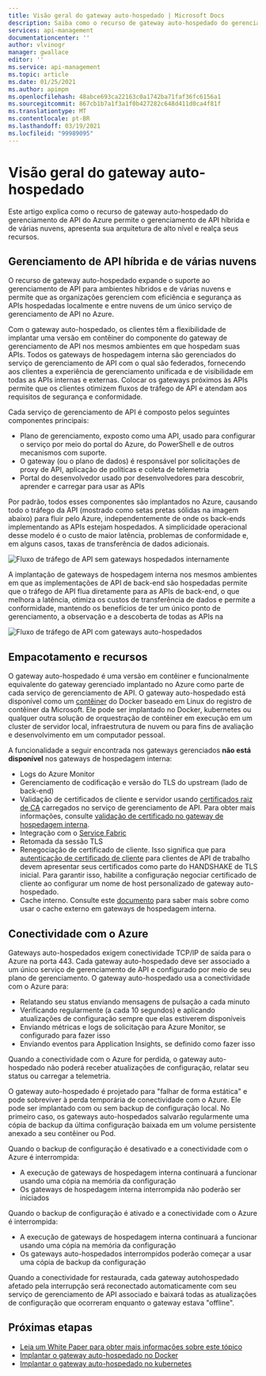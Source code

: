 ```yaml
---
title: Visão geral do gateway auto-hospedado | Microsoft Docs
description: Saiba como o recurso de gateway auto-hospedado do gerenciamento de API do Azure ajuda as organizações a gerenciar APIs em ambientes híbridos e de nuvem.
services: api-management
documentationcenter: ''
author: vlvinogr
manager: gwallace
editor: ''
ms.service: api-management
ms.topic: article
ms.date: 01/25/2021
ms.author: apimpm
ms.openlocfilehash: 48abce693ca22163c0a1742ba71faf36fc6156a1
ms.sourcegitcommit: 867cb1b7a1f3a1f0b427282c648d411d0ca4f81f
ms.translationtype: MT
ms.contentlocale: pt-BR
ms.lasthandoff: 03/19/2021
ms.locfileid: "99989095"
---
```

# <a name="self-hosted-gateway-overview"></a>Visão geral do gateway auto-hospedado

Este artigo explica como o recurso de gateway auto-hospedado do gerenciamento de API do Azure permite o gerenciamento de API híbrida e de várias nuvens, apresenta sua arquitetura de alto nível e realça seus recursos.

## <a name="hybrid-and-multi-cloud-api-management"></a>Gerenciamento de API híbrida e de várias nuvens

O recurso de gateway auto-hospedado expande o suporte ao gerenciamento de API para ambientes híbridos e de várias nuvens e permite que as organizações gerenciem com eficiência e segurança as APIs hospedadas localmente e entre nuvens de um único serviço de gerenciamento de API no Azure.

Com o gateway auto-hospedado, os clientes têm a flexibilidade de implantar uma versão em contêiner do componente do gateway de gerenciamento de API nos mesmos ambientes em que hospedam suas APIs. Todos os gateways de hospedagem interna são gerenciados do serviço de gerenciamento de API com o qual são federados, fornecendo aos clientes a experiência de gerenciamento unificada e de visibilidade em todas as APIs internas e externas. Colocar os gateways próximos às APIs permite que os clientes otimizem fluxos de tráfego de API e atendam aos requisitos de segurança e conformidade.

Cada serviço de gerenciamento de API é composto pelos seguintes componentes principais:

-   Plano de gerenciamento, exposto como uma API, usado para configurar o serviço por meio do portal do Azure, do PowerShell e de outros mecanismos com suporte.
-   O gateway (ou o plano de dados) é responsável por solicitações de proxy de API, aplicação de políticas e coleta de telemetria
-   Portal do desenvolvedor usado por desenvolvedores para descobrir, aprender e carregar para usar as APIs

Por padrão, todos esses componentes são implantados no Azure, causando todo o tráfego da API (mostrado como setas pretas sólidas na imagem abaixo) para fluir pelo Azure, independentemente de onde os back-ends implementando as APIs estejam hospedados. A simplicidade operacional desse modelo é o custo de maior latência, problemas de conformidade e, em alguns casos, taxas de transferência de dados adicionais.

![Fluxo de tráfego de API sem gateways hospedados internamente](media/self-hosted-gateway-overview/without-gateways.png)

A implantação de gateways de hospedagem interna nos mesmos ambientes em que as implementações de API de back-end são hospedadas permite que o tráfego de API flua diretamente para as APIs de back-end, o que melhora a latência, otimiza os custos de transferência de dados e permite a conformidade, mantendo os benefícios de ter um único ponto de gerenciamento, a observação e a descoberta de todas as APIs na

![Fluxo de tráfego de API com gateways auto-hospedados](media/self-hosted-gateway-overview/with-gateways.png)

## <a name="packaging-and-features"></a>Empacotamento e recursos

O gateway auto-hospedado é uma versão em contêiner e funcionalmente equivalente do gateway gerenciado implantado no Azure como parte de cada serviço de gerenciamento de API. O gateway auto-hospedado está disponível como um [contêiner](https://aka.ms/apim/sputnik/dhub) do Docker baseado em Linux do registro de contêiner da Microsoft. Ele pode ser implantado no Docker, kubernetes ou qualquer outra solução de orquestração de contêiner em execução em um cluster de servidor local, infraestrutura de nuvem ou para fins de avaliação e desenvolvimento em um computador pessoal.

A funcionalidade a seguir encontrada nos gateways gerenciados **não está disponível** nos gateways de hospedagem interna:

- Logs do Azure Monitor
- Gerenciamento de codificação e versão do TLS do upstream (lado de back-end)
- Validação de certificados de cliente e servidor usando [certificados raiz de CA](api-management-howto-ca-certificates.md) carregados no serviço de gerenciamento de API. Para obter mais informações, consulte [validação de certificado no gateway de hospedagem interna](api-management-howto-mutual-certificates-for-clients.md#certificate-validation-in-self-hosted-gateway).
- Integração com o [Service Fabric](../service-fabric/service-fabric-api-management-overview.md)
- Retomada da sessão TLS
- Renegociação de certificado de cliente. Isso significa que para [autenticação de certificado de cliente](api-management-howto-mutual-certificates-for-clients.md) para clientes de API de trabalho devem apresentar seus certificados como parte do HANDSHAKE de TLS inicial. Para garantir isso, habilite a configuração negociar certificado de cliente ao configurar um nome de host personalizado de gateway auto-hospedado.
- Cache interno. Consulte este [documento](api-management-howto-cache-external.md) para saber mais sobre como usar o cache externo em gateways de hospedagem interna.

## <a name="connectivity-to-azure"></a>Conectividade com o Azure

Gateways auto-hospedados exigem conectividade TCP/IP de saída para o Azure na porta 443. Cada gateway auto-hospedado deve ser associado a um único serviço de gerenciamento de API e configurado por meio de seu plano de gerenciamento. O gateway auto-hospedado usa a conectividade com o Azure para:

-   Relatando seu status enviando mensagens de pulsação a cada minuto
-   Verificando regularmente (a cada 10 segundos) e aplicando atualizações de configuração sempre que elas estiverem disponíveis
-   Enviando métricas e logs de solicitação para Azure Monitor, se configurado para fazer isso
-   Enviando eventos para Application Insights, se definido como fazer isso

Quando a conectividade com o Azure for perdida, o gateway auto-hospedado não poderá receber atualizações de configuração, relatar seu status ou carregar a telemetria.

O gateway auto-hospedado é projetado para "falhar de forma estática" e pode sobreviver à perda temporária de conectividade com o Azure. Ele pode ser implantado com ou sem backup de configuração local. No primeiro caso, os gateways auto-hospedados salvarão regularmente uma cópia de backup da última configuração baixada em um volume persistente anexado a seu contêiner ou Pod.

Quando o backup de configuração é desativado e a conectividade com o Azure é interrompida:

-   A execução de gateways de hospedagem interna continuará a funcionar usando uma cópia na memória da configuração
-   Os gateways de hospedagem interna interrompida não poderão ser iniciados

Quando o backup de configuração é ativado e a conectividade com o Azure é interrompida:

-   A execução de gateways de hospedagem interna continuará a funcionar usando uma cópia na memória da configuração
-   Os gateways auto-hospedados interrompidos poderão começar a usar uma cópia de backup da configuração

Quando a conectividade for restaurada, cada gateway autohospedado afetado pela interrupção será reconectado automaticamente com seu serviço de gerenciamento de API associado e baixará todas as atualizações de configuração que ocorreram enquanto o gateway estava "offline".

## <a name="next-steps"></a>Próximas etapas

-   [Leia um White Paper para obter mais informações sobre este tópico](https://aka.ms/hybrid-and-multi-cloud-api-management)
-   [Implantar o gateway auto-hospedado no Docker](how-to-deploy-self-hosted-gateway-docker.md)
-   [Implantar o gateway auto-hospedado no kubernetes](how-to-deploy-self-hosted-gateway-kubernetes.md)
